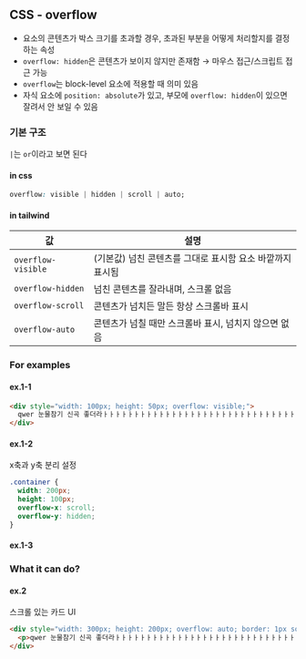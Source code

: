 ## CSS - overflow
- 요소의 콘텐츠가 박스 크기를 초과할 경우, 초과된 부분을 어떻게 처리할지를 결정하는 속성
- `overflow: hidden`은 콘텐츠가 보이지 않지만 존재함 → 마우스 접근/스크립트 접근 가능
- `overflow`는 block-level 요소에 적용할 때 의미 있음
- 자식 요소에 `position: absolute`가 있고, 부모에 `overflow: hidden`이 있으면 잘려서 안 보일 수 있음

### 기본 구조
`|`는 `or`이라고 보면 된다
#### in css
```css
overflow: visible | hidden | scroll | auto;
```
#### in tailwind
| 값 | 설명 |
| --- | --- |
| `overflow-visible` | (기본값) 넘친 콘텐츠를 그대로 표시함 요소 바깥까지 표시됨 |
| `overflow-hidden` | 넘친 콘텐츠를 잘라내며, 스크롤 없음 |
| `overflow-scroll` | 콘텐츠가 넘치든 말든 항상 스크롤바 표시 |
| `overflow-auto` | 콘텐츠가 넘칠 때만 스크롤바 표시, 넘치지 않으면 없음 |

### For examples
#### ex.1-1
```html
<div style="width: 100px; height: 50px; overflow: visible;">
  qwer 눈물참기 신곡 좋더라ㅏㅏㅏㅏㅏㅏㅏㅏㅏㅏㅏㅏㅏㅏㅏㅏㅏㅏㅏㅏㅏㅏㅏㅏㅏㅏㅏㅏㅏㅏㅏㅏㅏㅏㅏㅏㅏㅏㅏㅏㅏㅏㅏㅏㅏㅏㅏㅏㅏㅏㅏㅏㅏㅏㅏㅏㅏㅏㅏㅏㅏㅏㅏㅏㅏㅏㅏㅏㅏㅏㅏㅏㅏㅏㅏㅏㅏㅏㅏㅏㅏㅏㅏㅏㅏㅏㅏㅏㅏㅏㅏㅏㅏㅏㅏㅏㅏㅏㅏㅏㅏㅏㅏㅏㅏㅏㅏㅏㅏㅏㅏㅏㅏㅏㅏㅏㅏㅏㅏㅏㅏㅏㅏㅏㅏㅏㅏㅏㅏㅏㅏㅏㅏㅏㅏㅏㅏㅏㅏㅏㅏㅏㅏㅏㅏㅏㅏㅏ
</div>
```

#### ex.1-2
x축과 y축 분리 설정
```css
.container {
  width: 200px;
  height: 100px;
  overflow-x: scroll;
  overflow-y: hidden;
}
```
#### ex.1-3 

### What it can do?

#### ex.2
스크롤 있는 카드 UI
```html
<div style="width: 300px; height: 200px; overflow: auto; border: 1px solid #ccc;">
  <p>qwer 눈물참기 신곡 좋더라ㅏㅏㅏㅏㅏㅏㅏㅏㅏㅏㅏㅏㅏㅏㅏㅏㅏㅏㅏㅏㅏㅏㅏㅏㅏㅏㅏㅏㅏㅏㅏㅏㅏㅏㅏㅏㅏㅏㅏㅏㅏㅏㅏㅏㅏㅏㅏㅏㅏㅏㅏㅏㅏㅏㅏㅏㅏㅏㅏㅏㅏㅏㅏㅏㅏㅏㅏㅏㅏㅏㅏㅏㅏㅏㅏㅏㅏㅏㅏㅏㅏㅏㅏㅏㅏㅏㅏㅏㅏㅏㅏㅏㅏㅏㅏㅏㅏㅏㅏㅏㅏㅏㅏㅏㅏㅏㅏㅏㅏㅏㅏㅏㅏㅏㅏㅏㅏㅏㅏㅏㅏㅏㅏㅏㅏㅏㅏㅏㅏㅏㅏㅏㅏㅏㅏㅏㅏㅏㅏㅏㅏㅏㅏㅏㅏㅏㅏㅏ</p>
</div>
```